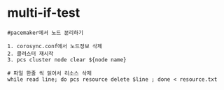 # multi-if-test

```
#pacemaker에서 노드 분리하기 

1. corosync.conf에서 노드정보 삭제
2. 클러스터 재시작
3. pcs cluster node clear ${node name}
```

```
# 파일 한줄 씩 읽어서 리소스 삭제
while read line; do pcs resource delete $line ; done < resource.txt
```
